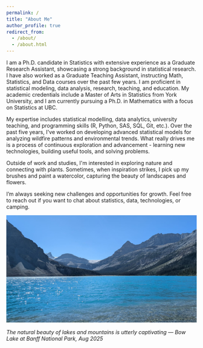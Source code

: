 ```yaml
---
permalink: /
title: "About Me"
author_profile: true
redirect_from: 
  - /about/
  - /about.html
---
```


I am a Ph.D. candidate in Statistics with extensive experience as a Graduate Research Assistant, showcasing a strong background in statistical research. I have also worked as a Graduate Teaching Assistant, instructing Math, Statistics, and Data courses over the past few years. I am proficient in statistical modeling, data analysis, research, teaching, and education. My academic credentials include a Master of Arts in Statistics from York University, and I am currently pursuing a Ph.D. in Mathematics with a focus on Statistics at UBC.

My expertise includes statistical modelling, data analytics, university teaching, and programming skills (R, Python, SAS, SQL, Git, etc.). Over the past five years, I've worked on developing advanced statistical models for analyzing wildfire patterns and environmental trends. What really drives me is a process of continuous exploration and advancement - learning new technologies, building useful tools, and solving problems.  

Outside of work and studies, I'm interested in exploring nature and connecting with plants. Sometimes, when inspiration strikes, I pick up my brushes and paint a watercolor, capturing the beauty of landscapes and flowers.

I’m always seeking new challenges and opportunities for growth. Feel free to reach out if you want to chat about statistics, data, technologies, or camping.

![Bow Lake](/images/BowLake.jpg)

*The natural beauty of lakes and mountains is utterly captivating — Bow Lake at Banff National Park, Aug 2025*


